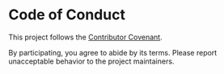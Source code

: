 # Code of Conduct

This project follows the [Contributor Covenant](https://www.contributor-covenant.org/version/2/1/code_of_conduct/).

By participating, you agree to abide by its terms. Please report unacceptable behavior to the project maintainers.
